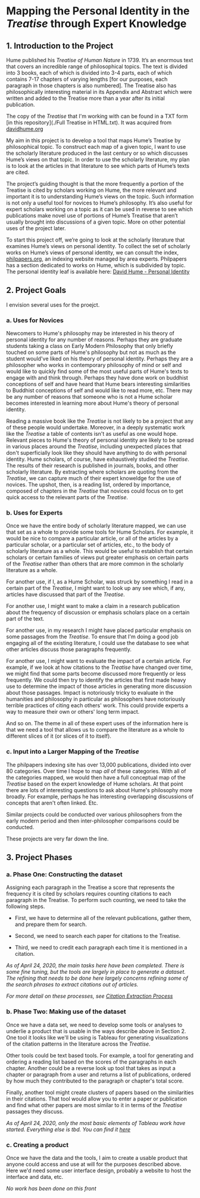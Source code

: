 # Mapping the Personal Identity in the *Treatise* through Expert Knowledge

## 1. Introduction to the Project

Hume published his *Treatise of Human Nature* in 1739. It’s an enormous text that covers an incredible range of philosophical topics. The text is divided into 3 books, each of which is divided into 3-4 parts, each of which contains 7-17 chapters of varying lengths [for our purposes, each paragraph in those chapters is also numbered]. The Treatise also has philosophically interesting material in its Appendix and Abstract which were written and added to the Treatise more than a year after its initial publication.

The copy of the *Treatise* that I'm working with can be found in a TXT form [in this repository](./Full Treatise in HTML.txt). It was acquired from [davidhume.org](https://www.davidhume.org)

My aim in this project is to develop a tool that maps Hume’s Treatise by philosophical topic. To construct each map of a given topic, I want to use the scholarly literature produced in the last century or so which discusses Hume’s views on that topic. In order to use the scholarly literature, my plan is to look at the articles in that literature to see which parts of Hume’s texts are cited.

The project’s guiding thought is that the more frequently a portion of the Treatise is cited by scholars working on Hume, the more relevant and important it is to understanding Hume’s views on the topic. Such information is not only a useful tool for novices to Hume’s philosophy. It’s also useful for expert scholars working on a topic as it can be used in reverse to see which publications make novel use of portions of Hume’s Treatise that aren’t usually brought into discussions of a given topic. More on other potential uses of the project later.

To start this project off, we’re going to look at the scholarly literature that examines Hume’s views on personal identity. To collect the set of scholarly works on Hume’s views of personal identity, we can consult the index, [philpapers.org](https://www.philpapers.org), an indexing website managed by area experts. Philpapers has a section dedicated to works on Hume, which is subdivided by topic. The personal identity leaf is available here: [David Hume - Personal Identity](https://www.philpapers.org/browse/hume-personal-identity)

## 2. Project Goals

I envision several uses for the proejct.

### a. Uses for Novices

Newcomers to Hume's philosophy may be interested in his theory of personal identity for any number of reasons. Perhaps they are graduate students taking a class on Early Modern Philosophy that only briefly touched on some parts of Hume's philosophy but not as much as the student would've liked on his theory of personal identity. Perhaps they are a philosopher who works in contemporary philosophy of mind or self and would like to quickly find some of the most useful parts of Hume's texts to engage with and think through. Perhaps they have done work on buddhist conceptions of self and have heard that Hume bears interesting similarities to Buddhist conceptions of self and would like to read more, etc. There may be any number of reasons that someone who is not a Hume scholar becomes interested in learning more about Hume's theory of personal identity.

Reading a massive book like the *Treatise* is not likely to be a project that any of these people would undertake. Moreover, in a deeply systematic work like the *Treatise* a table of contents isn't as useful as one would hope. Relevant pieces to Hume's theory of personal identity are likely to be spread in various places around the *Treatise*, including unexpected places that don't superficially look like they should have anything to do with personal identity. Hume scholars, of course, have exhaustively studied the *Treatise*. The results of their research is published in journals, books, and other scholarly literature. By extracting where scholars are quoting from the *Treatise*, we can capture much of their expert knoweldge for the use of novices. The upshot, then, is a reading list, ordered by importance, composed of chapters in the *Treatise* that novices could focus on to get quick access to the relevant parts of the *Treatise*.

### b. Uses for Experts

Once we have the entire body of scholarly literature mapped, we can use that set as a whole to provide some tools for Hume Scholars. For example, it would be nice to compare a particular article, or all of the articles by a particular scholar, or a particular set of articles, etc., to the body of scholarly literature as a whole. This would be useful to establish that certain scholars or certain families of views put greater emphasis on certain parts of the *Treatise* rather than others that are more common in the scholarly literature as a whole.

For another use, if I, as a Hume Scholar, was struck by something I read in a certain part of the *Treatise*, I might want to look up any see which, if any, articles have discussed that part of the *Treatise*.

For another use, I might want to make a claim in a research publication about the frequency of discussion or emphasis scholars place on a certain part of the text.

For another use, in my research I might have placed particular emphasis on some passages from the *Treatise*. To ensure that I'm doing a good job engaging all of the existing literature, I could use the database to see what other articles discuss those paragraphs frequently.

For another use, I might want to evaluate the impact of a certain article. For example, if we look at how citations to the *Treatise* have changed over time, we might find that some parts become discussed more frequently or less frequently. We could then try to identify the articles that first made heavy use to determine the impact of those articles in generating more discussion about those passages. Impact is notoriously tricky to evaluate in the humanities and philosophy in particular as philosophers have notoriously terrible practices of citing each others' work. This could provide experts a way to measure their own or others' long term impact.

And so on. The theme in all of these expert uses of the information here is that we need a tool that allows us to compare the literature as a whole to different slices of it (or slices of it to itself).

### c. Input into a Larger Mapping of the *Treatise*

The philpapers indexing site has over 13,000 publications, divided into over 80 categories. Over time I hope to map *all* of these categories. With all of the categories mapped, we would then have a full conceptual map of the *Treatise* based on the expert knowledge of Hume scholars. At that point there are lots of interesting questions to ask about Hume's philosophy more broadly. For example, perhaps he has interesting overlapping discussions of concepts that aren't often linked. Etc.

Similar projects could be conducted over various philosophers from the early modern period and then inter-philosopher comparisons could be conducted.

These projects are very far down the line.


## 3. Project Phases

### a. Phase One: Constructing the dataset

Assigning each paragraph in the Treatise a score that represents the frequency it is cited by scholars requires counting citations to each paragraph in the Treatise. To perform such counting, we need to take the following steps.

+ First, we have to determine all of the relevant publications, gather them, and prepare them for search.

+ Second, we need to search each paper for citations to the Treatise.

+ Third, we need to credit each paragraph each time it is mentioned in a citation.

*As of April 24, 2020, the main tasks here have been completed. There is some fine tuning, but the tools are largely in place to generate a dataset. The refining that needs to be done here largely concerns refining some of the search phrases to extract citations out of articles.*

*For more detail on these processes, see [Citation Extraction Process](./Citation-Extraction-Process.md)*

### b. Phase Two: Making use of the dataset

Once we have a data set, we need to develop some tools or analyses to underlie a product that is usable in the ways describe above in Section 2. One tool it looks like we'll be using is Tableau for generating visualizations of the citation patterns in the literature across the *Treatise*.

Other tools could be text based tools. For example, a tool for generating and ordering a reading list based on the scores of the paragraphs in each chapter. Another could be a reverse look up tool that takes as input a chapter or paragraph from a user and returns a list of publications, ordered by how much they contributed to the paragraph or chapter's total score.

Finally, another tool might create clusters of papers based on the similarities in their citations. That tool would allow you to enter a paper or publication and find what other papers are most similar to it in terms of the *Treatise* passages they discuss.

*As of April 24, 2020, only the most basic elements of Tableau work have started. Everything else is tbd. You can find it [here](https://public.tableau.com/profile/matt.priselac#!/vizhome/PersonalIdentityintheTreatise-Overview/Sheet12?publish=yes)*

### c. Creating a product

Once we have the data and the tools, I aim to create a usable product that anyone could access and use at will for the purposes described  above. Here we'd need some user interface design, probably a website to host the interface and data, etc.

*No work has been done on this front*
